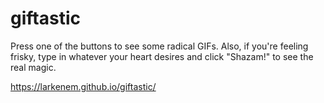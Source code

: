 # giftastic

Press one of the buttons to see some radical GIFs. Also, if you're feeling frisky, type in whatever your heart desires and click "Shazam!" to see the real magic.

https://larkenem.github.io/giftastic/